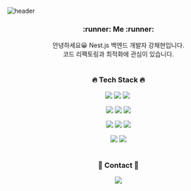 ![header](https://capsule-render.vercel.app/api?type=Waving&color=timeGradient&height=300&section=header&text=Welcome&fontSize=80)

<div align="center">
<h3>:runner: Me :runner:</h3>
<p>안녕하세요😀 Nest.js 백엔드 개발자 강채현입니다.<br>코드 리팩토링과 최적화에 관심이 있습니다.</p>

#
<h3>🔥 Tech Stack 🔥</h3>
<p><img src="https://img.shields.io/badge/JavaScript-black?style=flat&logo=JavaScript&logoColor=F7DF1E"/>&nbsp;<img src="https://img.shields.io/badge/Typescript-black?style=flat&logo=Typescript&logoColor=#00BFFF"/>&nbsp;<img src="https://img.shields.io/badge/Node.js-black?style=flat&logo=Node.js&logoColor=339933"/>&nbsp;</p>

<p><img src="https://img.shields.io/badge/Express-gray?style=flat&logo=Express&logoColor=#A8B9CC"/>&nbsp;<img src="https://img.shields.io/badge/Sequelize-gray?style=flat&logo=Sequelize&logoColor=#A8B9CC"/>&nbsp;<img src="https://img.shields.io/badge/TypeORM-gray?style=flat&logo=npm&logoColor=#A8B9CC"/></p>

<p><img src="https://img.shields.io/badge/MySQL-lightgray?style=flat&logo=MySQL&logoColor=white"/>&nbsp;<img src="https://img.shields.io/badge/Sqlite-lightgray?style=flat&logo=Sqlite&logoColor=lightblue"/>&nbsp;<img src="https://img.shields.io/badge/Redis-lightgray?style=flat&logo=Redis&logoColor=red"/></p>
  
<p><img src="https://img.shields.io/badge/Docker-gainsboro?style=flat&logo=Docker&logoColor=blue"/>&nbsp;<img src="https://img.shields.io/badge/AWS-gainsboro?style=flat&logo=Amazon&logoColor=orange"/></p>

#
<h3>📩 Contact 📩</h3>
  <a href="mailto:cabinkid07@gmail.com" target="_blank"><img src="https://img.shields.io/badge/gmail-EBECF0?style=for-the-badge&logo=Gmail&logoColor=red">
</div>

